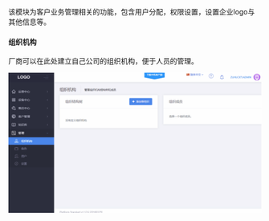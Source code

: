 该模块为客户业务管理相关的功能，包含用户分配，权限设置，设置企业logo与其他信息等。

#### 组织机构

厂商可以在此处建立自己公司的组织机构，便于人员的管理。

![Alt text](images\manage\organization_units.gif)